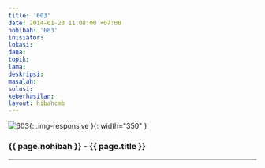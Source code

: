 ```yaml
---
title: '603'
date: 2014-01-23 11:08:00 +07:00
nohibah: '603'
inisiator: 
lokasi: 
dana: 
topik: 
lama: 
deskripsi: 
masalah: 
solusi: 
keberhasilan: 
layout: hibahcmb
---
```


![603](/static/img/hibahcmb/603.png){: .img-responsive }{: width="350" }

### {{ page.nohibah }} - {{ page.title }}

---

